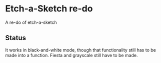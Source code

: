 # Etch-a-Sketch re-do

A re-do of etch-a-sketch

## Status

It works in black-and-white mode, though that functionality still 
has to be made into a function. Fiesta and grayscale still have to be 
made.